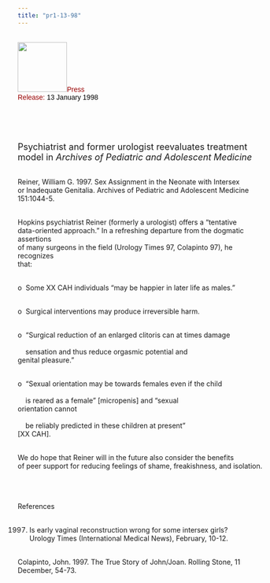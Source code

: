 ```yaml
---
title: "pr1-13-98"
---
```


<br><IMG SRC="/img/logo100.gif" HEIGHT="101" WIDTH="100" /><FONT FACE="Arial,Helvetica"><FONT SIZE="<ins>3"><FONT COLOR="#990000">Press<br>Release: </FONT><FONT COLOR="#000000">13 January 1998</FONT></FONT></FONT><br>  
<br>&nbsp;<br><br>

<FONT SIZE="+1">Psychiatrist and former urologist reevaluates treatment<br>model in <I>Archives of Pediatric and Adolescent Medicine</I></FONT><br><br>

Reiner, William G. 1997. Sex Assignment in the Neonate with Intersex<br>or Inadequate Genitalia. Archives of Pediatric and Adolescent Medicine<br>151:1044-5.<br><br>

Hopkins psychiatrist Reiner (formerly a urologist) offers a &#8220;tentative<br>data-oriented approach.&#8221; In a refreshing departure from the dogmatic assertions<br>of many surgeons in the field (Urology Times 97, Colapinto 97), he recognizes<br>that:<br><br>

o&nbsp; Some XX <span class="caps">CAH</span> individuals &#8220;may be happier in later life as males.&#8221;<br><br>

o&nbsp; Surgical interventions may produce irreversible harm.<br><br>

o&nbsp; &#8220;Surgical reduction of an enlarged clitoris can at times damage<br>  
&nbsp;&nbsp;&nbsp; sensation and thus reduce orgasmic potential and<br>genital pleasure.&#8221;<br><br>

o&nbsp; &#8220;Sexual orientation may be towards females even if the child<br>  
&nbsp;&nbsp;&nbsp; is reared as a female&#8221; [micropenis] and &#8220;sexual<br>orientation cannot<br>  
&nbsp;&nbsp;&nbsp; be reliably predicted in these children at present&#8221;<br>[XX <span class="caps">CAH</span>].<br><br>

We do hope that Reiner will in the future also consider the benefits<br>of peer support for reducing feelings of shame, freakishness, and isolation.<br>  
&nbsp;<br><br>

References<br><br>

1997. Is early vaginal reconstruction wrong for some intersex girls?<br>Urology Times (International Medical News), February, 10-12.<br><br>

Colapinto, John. 1997. The True Story of John/Joan. Rolling Stone, 11<br>December, 54-73</ins>.<br>  
&nbsp;<br>  
&nbsp;<br>  
&nbsp;<br>  
&nbsp;<br>